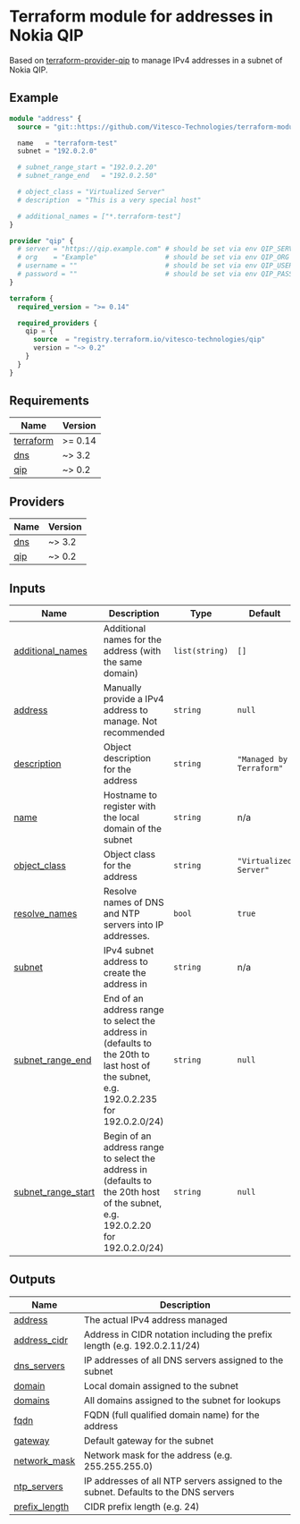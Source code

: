 # Terraform module for addresses in Nokia QIP

Based on [terraform-provider-qip](https://github.com/Vitesco-Technologies/terraform-provider-qip) to manage IPv4 addresses in a subnet of Nokia QIP.

<!-- BEGIN_TF_DOCS -->
## Example

```terraform
module "address" {
  source = "git::https://github.com/Vitesco-Technologies/terraform-module-qip-address"

  name   = "terraform-test"
  subnet = "192.0.2.0"

  # subnet_range_start = "192.0.2.20"
  # subnet_range_end   = "192.0.2.50"

  # object_class = "Virtualized Server"
  # description  = "This is a very special host"

  # additional_names = ["*.terraform-test"]
}

provider "qip" {
  # server = "https://qip.example.com" # should be set via env QIP_SERVER
  # org    = "Example"                 # should be set via env QIP_ORG
  # username = ""                      # should be set via env QIP_USERNAME
  # password = ""                      # should be set via env QIP_PASSWORD
}

terraform {
  required_version = ">= 0.14"

  required_providers {
    qip = {
      source  = "registry.terraform.io/vitesco-technologies/qip"
      version = "~> 0.2"
    }
  }
}
```

## Requirements

| Name | Version |
|------|---------|
| <a name="requirement_terraform"></a> [terraform](#requirement\_terraform) | >= 0.14 |
| <a name="requirement_dns"></a> [dns](#requirement\_dns) | ~> 3.2 |
| <a name="requirement_qip"></a> [qip](#requirement\_qip) | ~> 0.2 |

## Providers

| Name | Version |
|------|---------|
| <a name="provider_dns"></a> [dns](#provider\_dns) | ~> 3.2 |
| <a name="provider_qip"></a> [qip](#provider\_qip) | ~> 0.2 |

## Inputs

| Name | Description | Type | Default | Required |
|------|-------------|------|---------|:--------:|
| <a name="input_additional_names"></a> [additional\_names](#input\_additional\_names) | Additional names for the address (with the same domain) | `list(string)` | `[]` | no |
| <a name="input_address"></a> [address](#input\_address) | Manually provide a IPv4 address to manage. Not recommended | `string` | `null` | no |
| <a name="input_description"></a> [description](#input\_description) | Object description for the address | `string` | `"Managed by Terraform"` | no |
| <a name="input_name"></a> [name](#input\_name) | Hostname to register with the local domain of the subnet | `string` | n/a | yes |
| <a name="input_object_class"></a> [object\_class](#input\_object\_class) | Object class for the address | `string` | `"Virtualized Server"` | no |
| <a name="input_resolve_names"></a> [resolve\_names](#input\_resolve\_names) | Resolve names of DNS and NTP servers into IP addresses. | `bool` | `true` | no |
| <a name="input_subnet"></a> [subnet](#input\_subnet) | IPv4 subnet address to create the address in | `string` | n/a | yes |
| <a name="input_subnet_range_end"></a> [subnet\_range\_end](#input\_subnet\_range\_end) | End of an address range to select the address in (defaults to the 20th to last host of the subnet, e.g. 192.0.2.235 for 192.0.2.0/24) | `string` | `null` | no |
| <a name="input_subnet_range_start"></a> [subnet\_range\_start](#input\_subnet\_range\_start) | Begin of an address range to select the address in (defaults to the 20th host of the subnet, e.g. 192.0.2.20 for 192.0.2.0/24) | `string` | `null` | no |

## Outputs

| Name | Description |
|------|-------------|
| <a name="output_address"></a> [address](#output\_address) | The actual IPv4 address managed |
| <a name="output_address_cidr"></a> [address\_cidr](#output\_address\_cidr) | Address in CIDR notation including the prefix length (e.g. 192.0.2.11/24) |
| <a name="output_dns_servers"></a> [dns\_servers](#output\_dns\_servers) | IP addresses of all DNS servers assigned to the subnet |
| <a name="output_domain"></a> [domain](#output\_domain) | Local domain assigned to the subnet |
| <a name="output_domains"></a> [domains](#output\_domains) | All domains assigned to the subnet for lookups |
| <a name="output_fqdn"></a> [fqdn](#output\_fqdn) | FQDN (full qualified domain name) for the address |
| <a name="output_gateway"></a> [gateway](#output\_gateway) | Default gateway for the subnet |
| <a name="output_network_mask"></a> [network\_mask](#output\_network\_mask) | Network mask for the address (e.g. 255.255.255.0) |
| <a name="output_ntp_servers"></a> [ntp\_servers](#output\_ntp\_servers) | IP addresses of all NTP servers assigned to the subnet. Defaults to the DNS servers |
| <a name="output_prefix_length"></a> [prefix\_length](#output\_prefix\_length) | CIDR prefix length (e.g. 24) |
<!-- END_TF_DOCS -->
